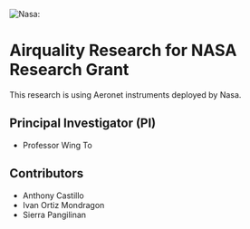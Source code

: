 ![Nasa:](https://www.nasa.gov/sites/all/themes/custom/nasatwo/images/nasa-logo.svg, "Nasa's logo from wikipedia website.")
# Airquality Research for NASA Research Grant
This research is using Aeronet instruments deployed by Nasa.

## Principal Investigator (PI)
- Professor Wing To

## Contributors
- Anthony Castillo
- Ivan Ortiz Mondragon
- Sierra Pangilinan
